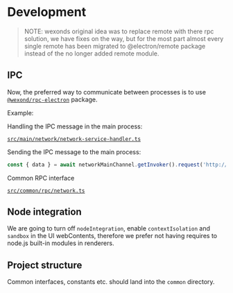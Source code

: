 # Development

> NOTE: wexonds original idea was to replace remote with there rpc solution, we have fixes on the way, but for the most part almost every single remote has been migrated to @electron/remote package instead of the no longer added remote module.

## IPC

Now, the preferred way to communicate between processes is to use [`@wexond/rpc-electron`](https://github.com/wexond/rpc) package.

Example:

Handling the IPC message in the main process:

[`src/main/network/network-service-handler.ts`](../src/main/network/network-service-handler.ts)


Sending the IPC message to the main process:

```ts
const { data } = await networkMainChannel.getInvoker().request('http://localhost');
```

Common RPC interface

[`src/common/rpc/network.ts`](../src/common/rpc/network.ts)

## Node integration

We are going to turn off `nodeIntegration`, enable `contextIsolation` and `sandbox` in the UI webContents,
therefore we prefer not having requires to node.js built-in modules in renderers.

## Project structure

Common interfaces, constants etc. should land into the `common` directory.
